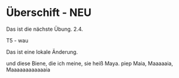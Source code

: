 # Überschift - NEU

Das ist die nächste Übung. 2.4.

T5 - wau


Das ist eine lokale Änderung.


und diese Biene, die ich meine, sie heiß Maya.
piep
Maia, Maaaaaia, Maaaaaaaaaaaaia